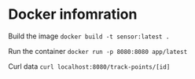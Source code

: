 
# Docker infomration
Build the image
`docker build -t sensor:latest .`

Run the container
`docker run -p 8080:8080 app/latest`

Curl data
`curl localhost:8080/track-points/[id]`